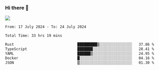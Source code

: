### Hi there 👋️

![](https://komarev.com/ghpvc/?username=Loner1024)

<!--START_SECTION:waka-->

```txt
From: 17 July 2024 - To: 24 July 2024

Total Time: 33 hrs 19 mins

Rust                             █████████▒░░░░░░░░░░░░░░░   37.86 %
TypeScript                       ███████░░░░░░░░░░░░░░░░░░   28.41 %
YAML                             ██████▒░░░░░░░░░░░░░░░░░░   24.95 %
Docker                           █░░░░░░░░░░░░░░░░░░░░░░░░   04.16 %
JSON                             ▒░░░░░░░░░░░░░░░░░░░░░░░░   01.30 %
```

<!--END_SECTION:waka-->



